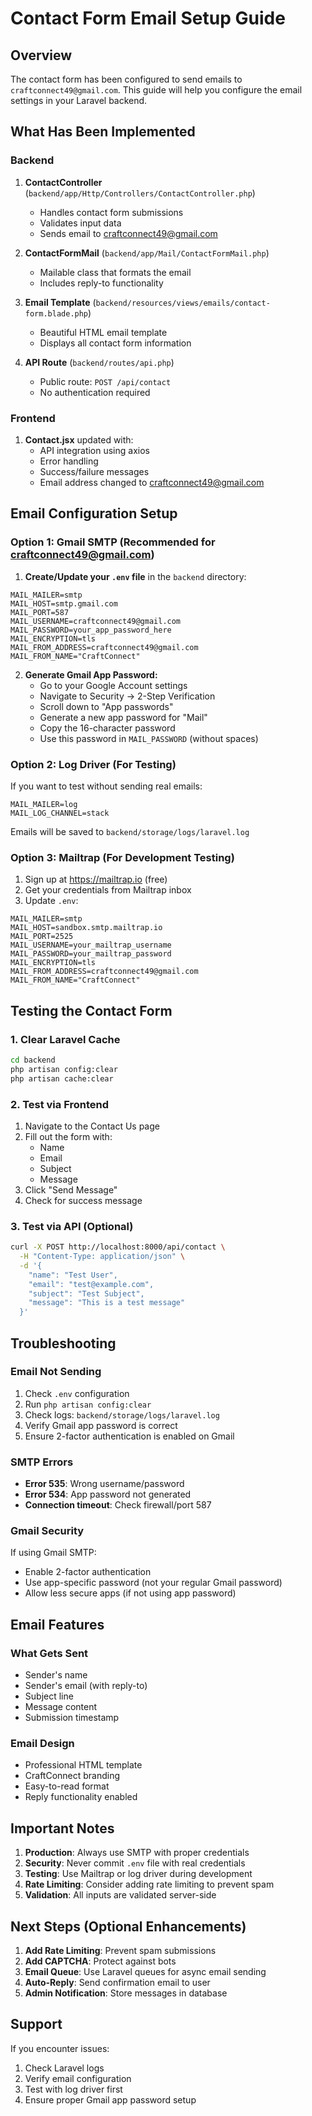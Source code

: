 # Contact Form Email Setup Guide

## Overview
The contact form has been configured to send emails to `craftconnect49@gmail.com`. This guide will help you configure the email settings in your Laravel backend.

## What Has Been Implemented

### Backend
1. **ContactController** (`backend/app/Http/Controllers/ContactController.php`)
   - Handles contact form submissions
   - Validates input data
   - Sends email to craftconnect49@gmail.com

2. **ContactFormMail** (`backend/app/Mail/ContactFormMail.php`)
   - Mailable class that formats the email
   - Includes reply-to functionality

3. **Email Template** (`backend/resources/views/emails/contact-form.blade.php`)
   - Beautiful HTML email template
   - Displays all contact form information

4. **API Route** (`backend/routes/api.php`)
   - Public route: `POST /api/contact`
   - No authentication required

### Frontend
1. **Contact.jsx** updated with:
   - API integration using axios
   - Error handling
   - Success/failure messages
   - Email address changed to craftconnect49@gmail.com

## Email Configuration Setup

### Option 1: Gmail SMTP (Recommended for craftconnect49@gmail.com)

1. **Create/Update your `.env` file** in the `backend` directory:

```env
MAIL_MAILER=smtp
MAIL_HOST=smtp.gmail.com
MAIL_PORT=587
MAIL_USERNAME=craftconnect49@gmail.com
MAIL_PASSWORD=your_app_password_here
MAIL_ENCRYPTION=tls
MAIL_FROM_ADDRESS=craftconnect49@gmail.com
MAIL_FROM_NAME="CraftConnect"
```

2. **Generate Gmail App Password:**
   - Go to your Google Account settings
   - Navigate to Security → 2-Step Verification
   - Scroll down to "App passwords"
   - Generate a new app password for "Mail"
   - Copy the 16-character password
   - Use this password in `MAIL_PASSWORD` (without spaces)

### Option 2: Log Driver (For Testing)

If you want to test without sending real emails:

```env
MAIL_MAILER=log
MAIL_LOG_CHANNEL=stack
```

Emails will be saved to `backend/storage/logs/laravel.log`

### Option 3: Mailtrap (For Development Testing)

1. Sign up at https://mailtrap.io (free)
2. Get your credentials from Mailtrap inbox
3. Update `.env`:

```env
MAIL_MAILER=smtp
MAIL_HOST=sandbox.smtp.mailtrap.io
MAIL_PORT=2525
MAIL_USERNAME=your_mailtrap_username
MAIL_PASSWORD=your_mailtrap_password
MAIL_ENCRYPTION=tls
MAIL_FROM_ADDRESS=craftconnect49@gmail.com
MAIL_FROM_NAME="CraftConnect"
```

## Testing the Contact Form

### 1. Clear Laravel Cache
```bash
cd backend
php artisan config:clear
php artisan cache:clear
```

### 2. Test via Frontend
1. Navigate to the Contact Us page
2. Fill out the form with:
   - Name
   - Email
   - Subject
   - Message
3. Click "Send Message"
4. Check for success message

### 3. Test via API (Optional)
```bash
curl -X POST http://localhost:8000/api/contact \
  -H "Content-Type: application/json" \
  -d '{
    "name": "Test User",
    "email": "test@example.com",
    "subject": "Test Subject",
    "message": "This is a test message"
  }'
```

## Troubleshooting

### Email Not Sending
1. Check `.env` configuration
2. Run `php artisan config:clear`
3. Check logs: `backend/storage/logs/laravel.log`
4. Verify Gmail app password is correct
5. Ensure 2-factor authentication is enabled on Gmail

### SMTP Errors
- **Error 535**: Wrong username/password
- **Error 534**: App password not generated
- **Connection timeout**: Check firewall/port 587

### Gmail Security
If using Gmail SMTP:
- Enable 2-factor authentication
- Use app-specific password (not your regular Gmail password)
- Allow less secure apps (if not using app password)

## Email Features

### What Gets Sent
- Sender's name
- Sender's email (with reply-to)
- Subject line
- Message content
- Submission timestamp

### Email Design
- Professional HTML template
- CraftConnect branding
- Easy-to-read format
- Reply functionality enabled

## Important Notes

1. **Production**: Always use SMTP with proper credentials
2. **Security**: Never commit `.env` file with real credentials
3. **Testing**: Use Mailtrap or log driver during development
4. **Rate Limiting**: Consider adding rate limiting to prevent spam
5. **Validation**: All inputs are validated server-side

## Next Steps (Optional Enhancements)

1. **Add Rate Limiting**: Prevent spam submissions
2. **Add CAPTCHA**: Protect against bots
3. **Email Queue**: Use Laravel queues for async email sending
4. **Auto-Reply**: Send confirmation email to user
5. **Admin Notification**: Store messages in database

## Support

If you encounter issues:
1. Check Laravel logs
2. Verify email configuration
3. Test with log driver first
4. Ensure proper Gmail app password setup

